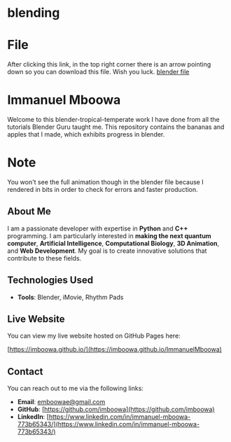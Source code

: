 # blending

# File
After clicking this link, in the top right corner there is an arrow pointing down so you can download this file. Wish you luck.
[blender file](https://drive.google.com/file/d/1NbUdgZh96J5uumLv4nkhSUkKHMJ0zP4g/view?usp=share_link)

# Immanuel Mboowa

Welcome to this blender-tropical-temperate work I have done from all the tutorials Blender Guru taught me. This repository contains the bananas and apples that I made, which exhibits progress in blender.

# Note
You won't see the full animation though in the blender file because I rendered in bits in order to check for errors and faster production.

## About Me

I am a passionate developer with expertise in **Python** and **C++** programming. I am particularly interested in **making the next quantum computer**, **Artificial Intelligence**, **Computational Biology**, **3D Animation**, and **Web Development**. My goal is to create innovative solutions that contribute to these fields.

## Technologies Used

- **Tools**: Blender, iMovie, Rhythm Pads

## Live Website

You can view my live website hosted on GitHub Pages here:

[https://imboowa.github.io/](https://imboowa.github.io/ImmanuelMboowa)

## Contact

You can reach out to me via the following links:

- **Email**: [emboowae@gmail.com](mailto:emboowae@gmail.com)
- **GitHub**: [https://github.com/imboowa](https://github.com/imboowa)
- **LinkedIn**: [https://www.linkedin.com/in/immanuel-mboowa-773b65343/](https://www.linkedin.com/in/immanuel-mboowa-773b65343/)
